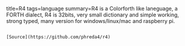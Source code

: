 title=R4
tags=language
summary=R4 is a Colorforth like laneguage, a FORTH dialect, R4 is 32bits, very small dictionary and simple working, strong typed, many version for windows/linux/mac and raspberry pi.
~~~~~~

[Source](https://github.com/phreda4/r4)

